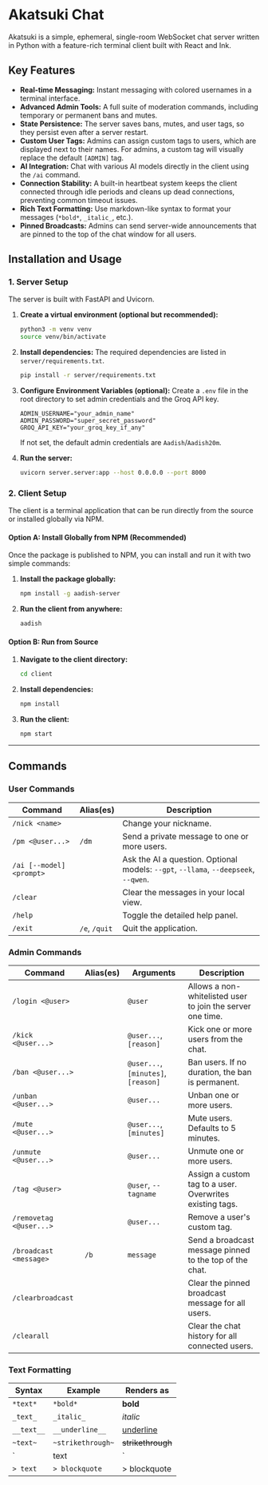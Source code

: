 # Akatsuki Chat

Akatsuki is a simple, ephemeral, single-room WebSocket chat server written in Python with a feature-rich terminal client built with React and Ink.

## Key Features

- **Real-time Messaging:** Instant messaging with colored usernames in a terminal interface.
- **Advanced Admin Tools:** A full suite of moderation commands, including temporary or permanent bans and mutes.
- **State Persistence:** The server saves bans, mutes, and user tags, so they persist even after a server restart.
- **Custom User Tags:** Admins can assign custom tags to users, which are displayed next to their names. For admins, a custom tag will visually replace the default `[ADMIN]` tag.
- **AI Integration:** Chat with various AI models directly in the client using the `/ai` command.
- **Connection Stability:** A built-in heartbeat system keeps the client connected through idle periods and cleans up dead connections, preventing common timeout issues.
- **Rich Text Formatting:** Use markdown-like syntax to format your messages (`*bold*`, `_italic_`, etc.).
- **Pinned Broadcasts:** Admins can send server-wide announcements that are pinned to the top of the chat window for all users.

## Installation and Usage

### 1. Server Setup

The server is built with FastAPI and Uvicorn.

1.  **Create a virtual environment (optional but recommended):**
    ```bash
    python3 -m venv venv
    source venv/bin/activate
    ```

2.  **Install dependencies:**
    The required dependencies are listed in `server/requirements.txt`.
    ```bash
    pip install -r server/requirements.txt
    ```

3.  **Configure Environment Variables (optional):**
    Create a `.env` file in the root directory to set admin credentials and the Groq API key.
    ```
    ADMIN_USERNAME="your_admin_name"
    ADMIN_PASSWORD="super_secret_password"
    GROQ_API_KEY="your_groq_key_if_any"
    ```
    If not set, the default admin credentials are `Aadish`/`Aadish20m`.

4.  **Run the server:**
    ```bash
    uvicorn server.server:app --host 0.0.0.0 --port 8000
    ```

### 2. Client Setup

The client is a terminal application that can be run directly from the source or installed globally via NPM.

#### Option A: Install Globally from NPM (Recommended)

Once the package is published to NPM, you can install and run it with two simple commands:

1.  **Install the package globally:**
    ```bash
    npm install -g aadish-server
    ```

2.  **Run the client from anywhere:**
    ```bash
    aadish
    ```

#### Option B: Run from Source

1.  **Navigate to the client directory:**
    ```bash
    cd client
    ```

2.  **Install dependencies:**
    ```bash
    npm install
    ```

3.  **Run the client:**
    ```bash
    npm start
    ```

---

## Commands

### User Commands

| Command | Alias(es) | Description |
| --- | --- | --- |
| `/nick <name>` | | Change your nickname. |
| `/pm <@user...>` | `/dm` | Send a private message to one or more users. |
| `/ai [--model] <prompt>` | | Ask the AI a question. Optional models: `--gpt`, `--llama`, `--deepseek`, `--qwen`. |
| `/clear` | | Clear the messages in your local view. |
| `/help` | | Toggle the detailed help panel. |
| `/exit` | `/e`, `/quit` | Quit the application. |

### Admin Commands

| Command | Alias(es) | Arguments | Description |
| --- | --- | --- | --- |
| `/login <@user>` | | `@user` | Allows a non-whitelisted user to join the server one time. |
| `/kick <@user...>` | | `@user...`, `[reason]` | Kick one or more users from the chat. |
| `/ban <@user...>` | | `@user...`, `[minutes]`, `[reason]` | Ban users. If no duration, the ban is permanent. |
| `/unban <@user...>` | | `@user...` | Unban one or more users. |
| `/mute <@user...>` | | `@user...`, `[minutes]` | Mute users. Defaults to 5 minutes. |
| `/unmute <@user...>` | | `@user...` | Unmute one or more users. |
| `/tag <@user>` | | `@user`, `--tagname` | Assign a custom tag to a user. Overwrites existing tags. |
| `/removetag <@user...>`| | `@user...` | Remove a user's custom tag. |
| `/broadcast <message>` | `/b` | `message` | Send a broadcast message pinned to the top of the chat. |
| `/clearbroadcast` | | | Clear the pinned broadcast message for all users. |
| `/clearall` | | | Clear the chat history for all connected users. |

### Text Formatting

| Syntax | Example | Renders as |
| --- | --- | --- |
| `*text*` | `*bold*` | **bold** |
| `_text_` | `_italic_` | *italic* |
| `__text__` | `__underline__` | <u>underline</u> |
| `~text~` | `~strikethrough~` | ~~strikethrough~~ |
| `|text|` | `|obfuscated|` | ██████████ |
| `> text` | `> blockquote` | > blockquote |
